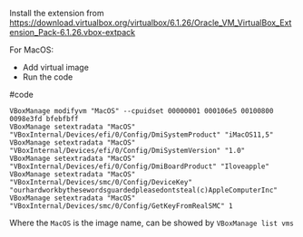 Install the extension from https://download.virtualbox.org/virtualbox/6.1.26/Oracle_VM_VirtualBox_Extension_Pack-6.1.26.vbox-extpack

For MacOS:
- Add virtual image
- Run the code

#code

    VBoxManage modifyvm "MacOS" --cpuidset 00000001 000106e5 00100800 0098e3fd bfebfbff
    VBoxManage setextradata "MacOS" "VBoxInternal/Devices/efi/0/Config/DmiSystemProduct" "iMacOS11,5"
    VBoxManage setextradata "MacOS" "VBoxInternal/Devices/efi/0/Config/DmiSystemVersion" "1.0"
    VBoxManage setextradata "MacOS" "VBoxInternal/Devices/efi/0/Config/DmiBoardProduct" "Iloveapple"
    VBoxManage setextradata "MacOS" "VBoxInternal/Devices/smc/0/Config/DeviceKey" "ourhardworkbythesewordsguardedpleasedontsteal(c)AppleComputerInc"
    VBoxManage setextradata "MacOS" "VBoxInternal/Devices/smc/0/Config/GetKeyFromRealSMC" 1


Where the `MacOS` is the image name, can be showed by `VBoxManage list vms`
